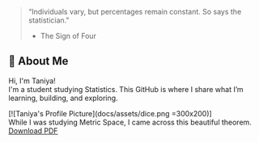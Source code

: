 > “Individuals vary, but percentages remain constant. So says the statistician."
> - The Sign of Four  

## 👋 About Me
Hi, I'm Taniya!  
I'm a student studying Statistics.
This GitHub is where I share what I’m learning, building, and exploring.

[![Taniya's Profile Picture](docs/assets/dice.png =300x200)]\
While I was studying Metric Space, I came across this beautiful theorem.
<a href="{{ site.baseurl }}/Metric_space_q1.pdf" download>Download PDF</a>





